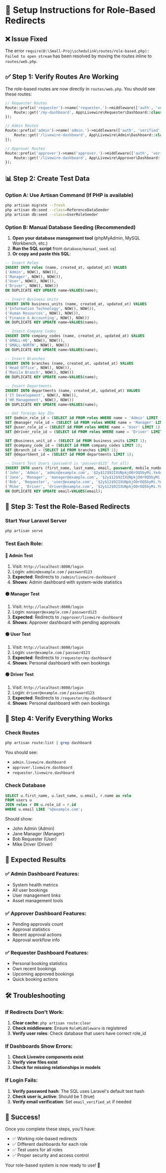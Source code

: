 # 🚀 Setup Instructions for Role-Based Redirects

## ❌ **Issue Fixed**
The error `require(D:\Small-Proj\schedulink\routes/role-based.php): Failed to open stream` has been resolved by moving the routes inline to `routes/web.php`.

## ✅ **Step 1: Verify Routes Are Working**

The role-based routes are now directly in `routes/web.php`. You should see these routes:

```php
// Requester Routes
Route::prefix('requester')->name('requester.')->middleware(['auth', 'verified'])->group(function () {
    Route::get('/my-dashboard', App\Livewire\Requester\Dashboard::class)->name('livewire.dashboard');
});

// Admin Routes  
Route::prefix('admin')->name('admin.')->middleware(['auth', 'verified', 'role:Admin'])->group(function () {
    Route::get('/livewire-dashboard', App\Livewire\Admin\Dashboard::class)->name('livewire.dashboard');
});

// Approver Routes
Route::prefix('approver')->name('approver.')->middleware(['auth', 'verified', 'role:Manager,Admin'])->group(function () {
    Route::get('/livewire-dashboard', App\Livewire\Approver\Dashboard::class)->name('livewire.dashboard');
});
```

## 📊 **Step 2: Create Test Data**

### Option A: Use Artisan Command (If PHP is available)
```bash
php artisan migrate --fresh
php artisan db:seed --class=ReferenceDataSeeder
php artisan db:seed --class=UserRoleSeeder
```

### Option B: Manual Database Seeding (Recommended)
1. **Open your database management tool** (phpMyAdmin, MySQL Workbench, etc.)
2. **Run the SQL script** from `database/manual_seed.sql`
3. **Or copy and paste this SQL**:

```sql
-- Insert Roles
INSERT INTO roles (name, created_at, updated_at) VALUES
('Admin', NOW(), NOW()),
('Manager', NOW(), NOW()),
('User', NOW(), NOW()),
('Driver', NOW(), NOW())
ON DUPLICATE KEY UPDATE name=VALUES(name);

-- Insert Business Units
INSERT INTO business_units (name, created_at, updated_at) VALUES
('Information Technology', NOW(), NOW()),
('Human Resources', NOW(), NOW()),
('Finance & Accounting', NOW(), NOW())
ON DUPLICATE KEY UPDATE name=VALUES(name);

-- Insert Company Codes
INSERT INTO company_codes (name, created_at, updated_at) VALUES
('GMALL-HQ', NOW(), NOW()),
('GMALL-NORTH', NOW(), NOW())
ON DUPLICATE KEY UPDATE name=VALUES(name);

-- Insert Branches
INSERT INTO branches (name, created_at, updated_at) VALUES
('Head Office', NOW(), NOW()),
('Manila Branch', NOW(), NOW())
ON DUPLICATE KEY UPDATE name=VALUES(name);

-- Insert Departments
INSERT INTO departments (name, created_at, updated_at) VALUES
('IT Development', NOW(), NOW()),
('HR Management', NOW(), NOW())
ON DUPLICATE KEY UPDATE name=VALUES(name);

-- Get foreign key IDs
SET @admin_role_id = (SELECT id FROM roles WHERE name = 'Admin' LIMIT 1);
SET @manager_role_id = (SELECT id FROM roles WHERE name = 'Manager' LIMIT 1);
SET @user_role_id = (SELECT id FROM roles WHERE name = 'User' LIMIT 1);
SET @driver_role_id = (SELECT id FROM roles WHERE name = 'Driver' LIMIT 1);

SET @business_unit_id = (SELECT id FROM business_units LIMIT 1);
SET @company_code_id = (SELECT id FROM company_codes LIMIT 1);
SET @branch_id = (SELECT id FROM branches LIMIT 1);
SET @department_id = (SELECT id FROM departments LIMIT 1);

-- Insert Test Users (password is 'password123' for all)
INSERT INTO users (first_name, last_name, email, password, mobile_number, business_unit_id, company_code_id, branch_id, department_id, role_id, is_active, created_at, updated_at) VALUES
('John', 'Admin', 'admin@example.com', '$2y$12$92IXUNpkjO0rOQ5byMi.Ye4oKoEa3Ro9llC/.og/at2.uheWG/igi', '+1234567890', @business_unit_id, @company_code_id, @branch_id, @department_id, @admin_role_id, 1, NOW(), NOW()),
('Jane', 'Manager', 'manager@example.com', '$2y$12$92IXUNpkjO0rOQ5byMi.Ye4oKoEa3Ro9llC/.og/at2.uheWG/igi', '+1234567891', @business_unit_id, @company_code_id, @branch_id, @department_id, @manager_role_id, 1, NOW(), NOW()),
('Bob', 'Requester', 'user@example.com', '$2y$12$92IXUNpkjO0rOQ5byMi.Ye4oKoEa3Ro9llC/.og/at2.uheWG/igi', '+1234567892', @business_unit_id, @company_code_id, @branch_id, @department_id, @user_role_id, 1, NOW(), NOW()),
('Mike', 'Driver', 'driver@example.com', '$2y$12$92IXUNpkjO0rOQ5byMi.Ye4oKoEa3Ro9llC/.og/at2.uheWG/igi', '+1234567893', @business_unit_id, @company_code_id, @branch_id, @department_id, @driver_role_id, 1, NOW(), NOW())
ON DUPLICATE KEY UPDATE email=VALUES(email);
```

## 🧪 **Step 3: Test the Role-Based Redirects**

### Start Your Laravel Server
```bash
php artisan serve
```

### Test Each Role:

#### 🔴 **Admin Test**
1. Visit: `http://localhost:8000/login`
2. Login: `admin@example.com` / `password123`
3. **Expected**: Redirects to `/admin/livewire-dashboard`
4. **Shows**: Admin dashboard with system-wide statistics

#### 🟡 **Manager Test**
1. Visit: `http://localhost:8000/login`
2. Login: `manager@example.com` / `password123`
3. **Expected**: Redirects to `/approver/livewire-dashboard`
4. **Shows**: Approver dashboard with pending approvals

#### 🟢 **User Test**
1. Visit: `http://localhost:8000/login`
2. Login: `user@example.com` / `password123`
3. **Expected**: Redirects to `/requester/my-dashboard`
4. **Shows**: Personal dashboard with own bookings

#### 🟢 **Driver Test**
1. Visit: `http://localhost:8000/login`
2. Login: `driver@example.com` / `password123`
3. **Expected**: Redirects to `/requester/my-dashboard`
4. **Shows**: Personal dashboard with own bookings

## 🔧 **Step 4: Verify Everything Works**

### Check Routes
```bash
php artisan route:list | grep dashboard
```

You should see:
- `admin.livewire.dashboard`
- `approver.livewire.dashboard`
- `requester.livewire.dashboard`

### Check Database
```sql
SELECT u.first_name, u.last_name, u.email, r.name as role 
FROM users u 
JOIN roles r ON u.role_id = r.id 
WHERE u.email LIKE '%@example.com';
```

Should show:
- John Admin (Admin)
- Jane Manager (Manager)  
- Bob Requester (User)
- Mike Driver (Driver)

## 🎯 **Expected Results**

### ✅ **Admin Dashboard Features:**
- System health metrics
- All user bookings
- User management links
- Asset management tools

### ✅ **Approver Dashboard Features:**
- Pending approvals count
- Approval statistics
- Recent approval actions
- Approval workflow info

### ✅ **Requester Dashboard Features:**
- Personal booking statistics
- Own recent bookings
- Upcoming approved bookings
- Quick booking actions

## 🛠️ **Troubleshooting**

### If Redirects Don't Work:
1. **Clear cache**: `php artisan route:clear`
2. **Check middleware**: Ensure `RoleMiddleware` is registered
3. **Verify user roles**: Check database that users have correct role_id

### If Dashboards Show Errors:
1. **Check Livewire components exist**
2. **Verify view files exist**
3. **Check for missing relationships in models**

### If Login Fails:
1. **Verify password hash**: The SQL uses Laravel's default test hash
2. **Check user is_active**: Should be 1 (true)
3. **Verify email verification**: Set `email_verified_at` if needed

## 🎉 **Success!**

Once you complete these steps, you'll have:
- ✅ Working role-based redirects
- ✅ Different dashboards for each role
- ✅ Test users for all roles
- ✅ Proper security and access control

Your role-based system is now ready to use! 🚀